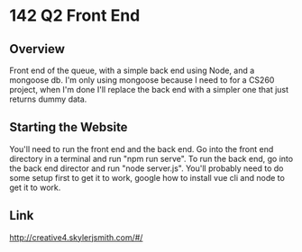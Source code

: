 # 142 Q2 Front End

## Overview
Front end of the queue, with a simple back end using Node, and a mongoose db. I'm only using mongoose because I need to for a CS260 project, when I'm done I'll replace the back end with a simpler one that just returns dummy data.

## Starting the Website
You'll need to run the front end and the back end. Go into the front end directory in a terminal and run "npm run serve". To run the back end, go into the back end director and run "node server.js". You'll probably need to do some setup first to get it to work, google how to install vue cli and node to get it to work.

## Link
http://creative4.skylerjsmith.com/#/
